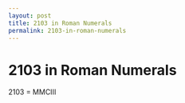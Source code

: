 ```yaml
---
layout: post
title: 2103 in Roman Numerals
permalink: 2103-in-roman-numerals
---
```


# 2103 in Roman Numerals

2103 = MMCIII
